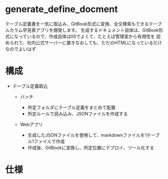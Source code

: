 # generate_define_docment

テーブル定義書を一気に取込み、GitBook形式に変換、全文検索もできるテーブルカラム早見表アプリを開発します。
生成するドキュメント自体は、GitBook形式になっているので、作成自体はIISでよくて、たとえば管理室から有用性を
認められて、社内公式サーバーに置きなおしても、ただのHTMLになっているだけなのでよいはず

# 構成

- テーブル定義取込
  - バッチ
    - 所定フォルダにテーブル定義をまとめて配置
    - 所定ルールで読み込み、JSONファイルを作成する

  - Webアプリ
    - 生成したJSONファイルを使用して、markdownファイルを1テーブル1ファイルで作成
    - 作成後、GitBookに変換し、所定位置にデプロイ、ツール化する

# 仕様


